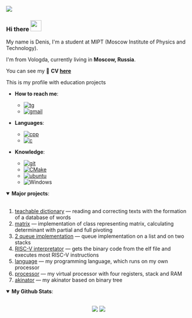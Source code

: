 ![](https://komarev.com/ghpvc/?username=denisboborukhin&style=for-the-badge)
### Hi there <img src="https://user-images.githubusercontent.com/1303154/88677602-1635ba80-d120-11ea-84d8-d263ba5fc3c0.gif" width="30"> 

My name is Denis, I'm a student at MIPT (Moscow Institute of Physics and Technology). 

I'm from Vologda, currently living in **Moscow, Russia**.

You can see my 📃 **CV [here](https://drive.google.com/file/d/1uPV05pUpNRCDl4e9iUagZ8wHEpUAcUV9/view?usp=share_link)**


This is my profile with education projects

- **How to reach me**:
  * [![tg](https://img.shields.io/badge/Telegram-2CA5E0?style=for-the-badge&logo=telegram&logoColor=white)](https://t.me/giockko)
  * [![gmail](https://img.shields.io/badge/Gmail-D14836?style=for-the-badge&logo=gmail&logoColor=white)](mailto:boborukhin.diu@phystech.edu)

- **Languages**:
  * [![cpp](https://img.shields.io/badge/C%2B%2B-00599C?style=for-the-badge&logo=c%2B%2B&logoColor=white)](https://en.cppreference.com/w/cpp)
  * [![c](https://img.shields.io/badge/C-00599C?style=for-the-badge&logo=c&logoColor=white)](https://en.cppreference.com/w/c)

- **Knowledge**:
  * [![git](https://img.shields.io/badge/Git-F05032?style=for-the-badge&logo=git&logoColor=white)](https://git-scm.com/)
  * [![CMake](https://img.shields.io/badge/CMake%20-%23008FBA.svg?&style=for-the-badge&logo=cmake&logoColor=white)](https://cmake.org/)
  * [![ubuntu](https://img.shields.io/badge/Ubuntu-E95420?style=for-the-badge&logo=ubuntu&logoColor=white)](https://ubuntu.com/)
  * ![Windows](https://img.shields.io/badge/Windows-0078D6?style=for-the-badge&logo=windows&logoColor=white)

<details open>
 <summary> <b>Major projects</b>: </summary>
<br>

1. [teachable dictionary](https://github.com/denisboborukhin/vm-huawei/tree/main/teachable_dictionary)
   &mdash; reading and correcting texts with the formation of a database of words
2. [matrix](https://github.com/denisboborukhin/IlabCpp/tree/main/matrix)
   &mdash; implementation of class representing matrix, calculating determinant with partial and full pivoting
3. [2 queue implementation](https://github.com/denisboborukhin/vm-huawei/tree/main/queue)
   &mdash; queue implementation on a list and on two stacks
4. [RISC-V interpretator](https://github.com/denisboborukhin/simulation_compilers/tree/main/RVinterpreter)
   &mdash; gets the binary code from the elf file and executes most RISC-V instructions
5. [language](https://github.com/denisboborukhin/Ilab-Huawei/tree/master/language)
   &mdash; my programming language, which runs on my own processor
6. [processor](https://github.com/denisboborukhin/Ilab-Huawei/tree/master/CPU)
   &mdash; my virtual processor with four registers, stack and RAM
7. [akinator](https://github.com/denisboborukhin/Ilab-Huawei/tree/master/akenator)
   &mdash; my akinator based on binary tree 
</details>

<details open>
 <summary> <b>My Github Stats</b>: </summary>
<br>
<p align = "center">
  <img src = "https://github-readme-stats.vercel.app/api?username=denisboborukhin&show_icons=true&theme=system&line_height=27">
  <img src = "https://github-readme-stats.vercel.app/api/top-langs/?username=denisboborukhin&hide=css,java,html&theme=system">
</p>
</details>

<!--
**denisboborukhin/denisboborukhin** is a ✨ _special_ ✨ repository because its `README.md` (this file) appears on your GitHub profile.

Here are some ideas to get you started:

- 🔭 I’m currently working on ...
- 🌱 I’m currently learning ...
- 👯 I’m looking to collaborate on ...
- 🤔 I’m looking for help with ...
- 💬 Ask me about ...
- 📫 How to reach me: ...
- 😄 Pronouns: ...
- ⚡ Fun fact: ...
-->
